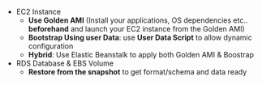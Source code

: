 * EC2 Instance
	* **Use Golden AMI** (Install your applications, OS dependencies etc.. **beforehand** and launch your EC2 instance from the Golden AMI)
	* **Bootstrap Using user Data**: use **User Data Script** to allow dynamic configuration
	* **Hybrid**: Use Elastic Beanstalk to apply both Golden AMI & Boostrap
* RDS Database & EBS Volume
	* **Restore from the snapshot** to get format/schema and data ready